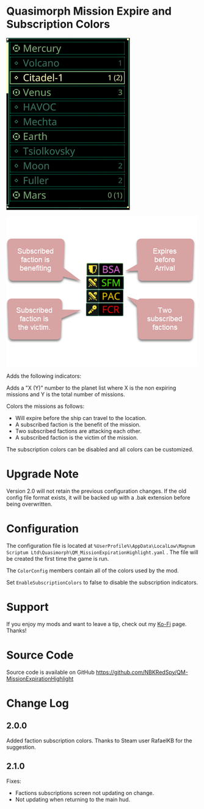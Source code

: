 # Quasimorph Mission Expire and Subscription Colors

![alt text](media/PlanetList.png)

![alt text](<Color Key.png>)

Adds the following indicators:

Adds a "X (Y)" number to the planet list where X is the non expiring missions and Y is the total number of missions.

Colors the missions as follows:
* Will expire before the ship can travel to the location.
* A subscribed faction is the benefit of the mission.
* Two subscribed factions are attacking each other.
* A subscribed faction is the victim of the mission.

The subscription colors can be disabled and all colors can be customized.

# Upgrade Note
Version 2.0 will not retain the previous configuration changes.
If the old config file format exists, it will be backed up with a .bak extension before being overwritten.

# Configuration
The configuration file is located at ```%UserProfile%\AppData\LocalLow\Magnum Scriptum Ltd\Quasimorph\QM_MissionExpirationHighlight.yaml``` .
The file will be created the first time the game is run.

The `ColorConfig` members contain all of the colors used by the mod.

Set `EnableSubscriptionColors` to false to disable the subscription indicators.

# Support
If you enjoy my mods and want to leave a tip, check out my [Ko-Fi](url=https://ko-fi.com/nbkredspy71915) page.
Thanks!

# Source Code
Source code is available on GitHub https://github.com/NBKRedSpy/QM-MissionExpirationHighlight

# Change Log

## 2.0.0
Added faction subscription colors.
Thanks to Steam user RafaelKB for the suggestion.

## 2.1.0

Fixes:
* Factions subscriptions screen not updating on change.
* Not updating when returning to the main hud.